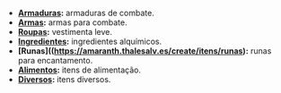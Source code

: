 <!-- TITLE: Itens -->
<!-- SUBTITLE: Itens disponíveis em sistema -->

- **[Armaduras](https://amaranth.thalesalv.es/create/itens/armaduras):** armaduras de combate.
- **[Armas](https://amaranth.thalesalv.es/create/itens/armas):** armas para combate.
- **[Roupas](https://amaranth.thalesalv.es/create/itens/roupas):** vestimenta leve.
- **[Ingredientes](https://amaranth.thalesalv.es/create/itens/ingredientes):** ingredientes alquímicos.
- **[Runas]((https://amaranth.thalesalv.es/create/itens/runas):** runas para encantamento.
- **[Alimentos](https://amaranth.thalesalv.es/create/itens/alimentos):** itens de alimentação.
- **[Diversos](https://amaranth.thalesalv.es/create/itens/diversos):** itens diversos.